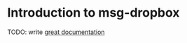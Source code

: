 # Introduction to msg-dropbox

TODO: write [great documentation](http://jacobian.org/writing/what-to-write/)
